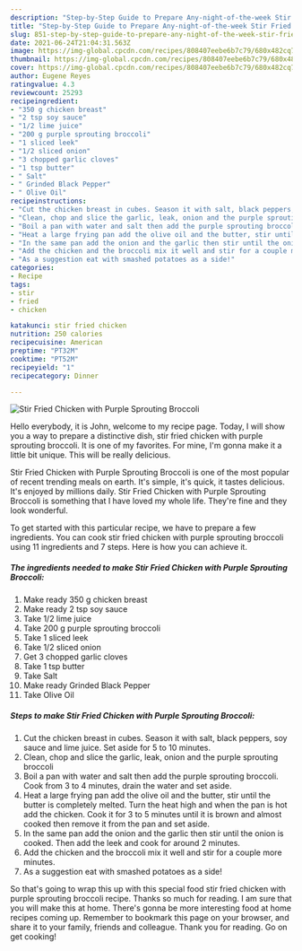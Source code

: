 ```yaml
---
description: "Step-by-Step Guide to Prepare Any-night-of-the-week Stir Fried Chicken with Purple Sprouting Broccoli"
title: "Step-by-Step Guide to Prepare Any-night-of-the-week Stir Fried Chicken with Purple Sprouting Broccoli"
slug: 851-step-by-step-guide-to-prepare-any-night-of-the-week-stir-fried-chicken-with-purple-sprouting-broccoli
date: 2021-06-24T21:04:31.563Z
image: https://img-global.cpcdn.com/recipes/808407eebe6b7c79/680x482cq70/stir-fried-chicken-with-purple-sprouting-broccoli-recipe-main-photo.jpg
thumbnail: https://img-global.cpcdn.com/recipes/808407eebe6b7c79/680x482cq70/stir-fried-chicken-with-purple-sprouting-broccoli-recipe-main-photo.jpg
cover: https://img-global.cpcdn.com/recipes/808407eebe6b7c79/680x482cq70/stir-fried-chicken-with-purple-sprouting-broccoli-recipe-main-photo.jpg
author: Eugene Reyes
ratingvalue: 4.3
reviewcount: 25293
recipeingredient:
- "350 g chicken breast"
- "2 tsp soy sauce"
- "1/2 lime juice"
- "200 g purple sprouting broccoli"
- "1 sliced leek"
- "1/2 sliced onion"
- "3 chopped garlic cloves"
- "1 tsp butter"
- " Salt"
- " Grinded Black Pepper"
- " Olive Oil"
recipeinstructions:
- "Cut the chicken breast in cubes. Season it with salt, black peppers, soy sauce and lime juice. Set aside for 5 to 10 minutes."
- "Clean, chop and slice the garlic, leak, onion and the purple sprouting broccoli"
- "Boil a pan with water and salt then add the purple sprouting broccoli. Cook from 3 to 4 minutes, drain the water and set aside."
- "Heat a large frying pan add the olive oil and the butter, stir until the butter is completely melted. Turn the heat high and when the pan is hot add the chicken. Cook it for 3 to 5 minutes until it is brown and almost cooked then remove it from the pan and set aside."
- "In the same pan add the onion and the garlic then stir until the onion is cooked. Then add the leek and cook for around 2 minutes."
- "Add the chicken and the broccoli mix it well and stir for a couple more minutes."
- "As a suggestion eat with smashed potatoes as a side!"
categories:
- Recipe
tags:
- stir
- fried
- chicken

katakunci: stir fried chicken 
nutrition: 250 calories
recipecuisine: American
preptime: "PT32M"
cooktime: "PT52M"
recipeyield: "1"
recipecategory: Dinner

---
```



![Stir Fried Chicken with Purple Sprouting Broccoli](https://img-global.cpcdn.com/recipes/808407eebe6b7c79/680x482cq70/stir-fried-chicken-with-purple-sprouting-broccoli-recipe-main-photo.jpg)

Hello everybody, it is John, welcome to my recipe page. Today, I will show you a way to prepare a distinctive dish, stir fried chicken with purple sprouting broccoli. It is one of my favorites. For mine, I'm gonna make it a little bit unique. This will be really delicious.



Stir Fried Chicken with Purple Sprouting Broccoli is one of the most popular of recent trending meals on earth. It's simple, it's quick, it tastes delicious. It's enjoyed by millions daily. Stir Fried Chicken with Purple Sprouting Broccoli is something that I have loved my whole life. They're fine and they look wonderful.


To get started with this particular recipe, we have to prepare a few ingredients. You can cook stir fried chicken with purple sprouting broccoli using 11 ingredients and 7 steps. Here is how you can achieve it.

<!--inarticleads1-->

##### The ingredients needed to make Stir Fried Chicken with Purple Sprouting Broccoli:

1. Make ready 350 g chicken breast
1. Make ready 2 tsp soy sauce
1. Take 1/2 lime juice
1. Take 200 g purple sprouting broccoli
1. Take 1 sliced leek
1. Take 1/2 sliced onion
1. Get 3 chopped garlic cloves
1. Take 1 tsp butter
1. Take  Salt
1. Make ready  Grinded Black Pepper
1. Take  Olive Oil




<!--inarticleads2-->

##### Steps to make Stir Fried Chicken with Purple Sprouting Broccoli:

1. Cut the chicken breast in cubes. Season it with salt, black peppers, soy sauce and lime juice. Set aside for 5 to 10 minutes.
1. Clean, chop and slice the garlic, leak, onion and the purple sprouting broccoli
1. Boil a pan with water and salt then add the purple sprouting broccoli. Cook from 3 to 4 minutes, drain the water and set aside.
1. Heat a large frying pan add the olive oil and the butter, stir until the butter is completely melted. Turn the heat high and when the pan is hot add the chicken. Cook it for 3 to 5 minutes until it is brown and almost cooked then remove it from the pan and set aside.
1. In the same pan add the onion and the garlic then stir until the onion is cooked. Then add the leek and cook for around 2 minutes.
1. Add the chicken and the broccoli mix it well and stir for a couple more minutes.
1. As a suggestion eat with smashed potatoes as a side!




So that's going to wrap this up with this special food stir fried chicken with purple sprouting broccoli recipe. Thanks so much for reading. I am sure that you will make this at home. There's gonna be more interesting food at home recipes coming up. Remember to bookmark this page on your browser, and share it to your family, friends and colleague. Thank you for reading. Go on get cooking!
